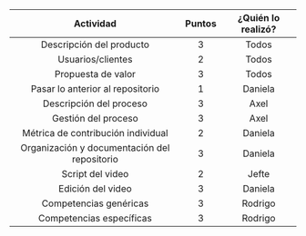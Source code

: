 | Actividad | Puntos | ¿Quién lo realizó? |
|:------:|:--------:|:----------:|
| Descripción del producto | 3 | Todos
| Usuarios/clientes | 2 | Todos
| Propuesta de valor | 3 | Todos
| Pasar lo anterior al repositorio | 1 | Daniela |
| Descripción del proceso | 3 | Axel |
| Gestión del proceso | 3 | Axel |
| Métrica de contribución individual | 2 | Daniela |
| Organización y documentación del repositorio | 3 | Daniela |
| Script del video | 2 | Jefte |
| Edición del video | 3 | Daniela |
| Competencias genéricas | 3 | Rodrigo
| Competencias específicas | 3 | Rodrigo
